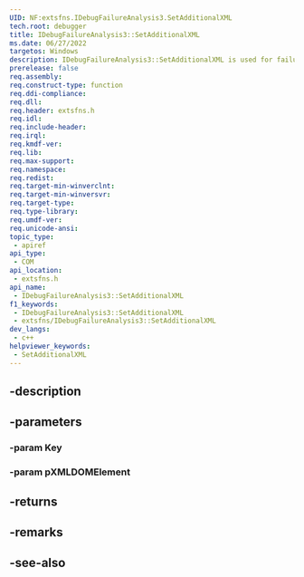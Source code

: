 ```yaml
---
UID: NF:extsfns.IDebugFailureAnalysis3.SetAdditionalXML
tech.root: debugger
title: IDebugFailureAnalysis3::SetAdditionalXML
ms.date: 06/27/2022
targetos: Windows
description: IDebugFailureAnalysis3::SetAdditionalXML is used for failure analysis processing.
prerelease: false
req.assembly: 
req.construct-type: function
req.ddi-compliance: 
req.dll: 
req.header: extsfns.h
req.idl: 
req.include-header: 
req.irql: 
req.kmdf-ver: 
req.lib: 
req.max-support: 
req.namespace: 
req.redist: 
req.target-min-winverclnt: 
req.target-min-winversvr: 
req.target-type: 
req.type-library: 
req.umdf-ver: 
req.unicode-ansi: 
topic_type:
 - apiref
api_type:
 - COM
api_location:
 - extsfns.h
api_name:
 - IDebugFailureAnalysis3::SetAdditionalXML
f1_keywords:
 - IDebugFailureAnalysis3::SetAdditionalXML
 - extsfns/IDebugFailureAnalysis3::SetAdditionalXML
dev_langs:
 - c++
helpviewer_keywords:
 - SetAdditionalXML
---
```


## -description

## -parameters

### -param Key

### -param pXMLDOMElement

## -returns

## -remarks

## -see-also

